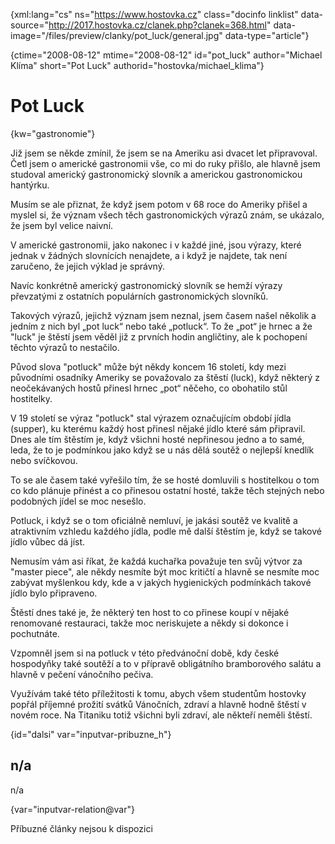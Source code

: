 
{xml:lang="cs" ns="https://www.hostovka.cz" class="docinfo linklist" data-source="http://2017.hostovka.cz/clanek.php?clanek=368.html" data-image="/files/preview/clanky/pot_luck/general.jpg" data-type="article"}

{ctime="2008-08-12" mtime="2008-08-12" id="pot\_luck" author="Michael Klíma" short="Pot Luck" authorid="hostovka/michael\_klima"}

# Pot Luck

<!-- generated attribute kw by user_udpatekw.sh on 2020-05-07, do not edit -->

{kw="gastronomie"}

Již jsem se někde zmínil, že jsem se na Ameriku asi dvacet let připravoval. Četl jsem o americké gastronomii vše, co mi do ruky přišlo, ale hlavně jsem studoval americký gastronomický slovník a americkou gastronomickou hantýrku.

Musím se ale přiznat, že když jsem potom v 68 roce do Ameriky přišel a myslel si, že význam všech těch gastronomických výrazů znám, se ukázalo, že jsem byl velice naivní.

V americké gastronomii, jako nakonec i v každé jiné, jsou výrazy, které jednak v žádných slovnících nenajdete, a i když je najdete, tak není zaručeno, že jejich výklad je správný.

Navíc konkrétně americký gastronomický slovník se hemží výrazy převzatými z ostatních populárních gastronomických slovníků.

Takových výrazů, jejichž význam jsem neznal, jsem časem našel několik a jedním z nich byl „pot luck“ nebo také „potluck“. To že „pot“ je hrnec a že "luck" je štěstí jsem věděl již z prvních hodin angličtiny, ale k pochopení těchto výrazů to nestačilo.

Původ slova "potluck" může být někdy koncem 16 století, kdy mezi původními osadníky Ameriky se považovalo za štěstí (luck), když některý z neočekávaných hostů přinesl hrnec „pot“ něčeho, co obohatilo stůl hostitelky.

V 19 století se výraz "potluck" stal výrazem označujícím období jídla (supper), ku kterému každý host přinesl nějaké jídlo které sám připravil. Dnes ale tím štěstím je, když všichni hosté nepřinesou jedno a to samé, leda, že to je podmínkou jako když se u nás dělá soutěž o nejlepší knedlík nebo svíčkovou.

To se ale časem také vyřešilo tím, že se hosté domluvili s hostitelkou o tom co kdo plánuje přinést a co přinesou ostatní hosté, takže těch stejných nebo podobných jídel se moc nesešlo.

Potluck, i když se o tom oficiálně nemluví, je jakási soutěž ve kvalitě a atraktivním vzhledu každého jídla, podle mě další štěstím je, když se takové jídlo vůbec dá jíst.

Nemusím vám asi říkat, že každá kuchařka považuje ten svůj výtvor za "master piece", ale někdy nesmíte být moc kritičtí a hlavně se nesmíte moc zabývat myšlenkou kdy, kde a v jakých hygienických podmínkách takové jídlo bylo připraveno.

Štěstí dnes také je, že některý ten host to co přinese koupí v nějaké renomované restauraci, takže moc neriskujete a někdy si dokonce i pochutnáte.

Vzpomněl jsem si na potluck v této předvánoční době, kdy české hospodyňky také soutěží a to v přípravě obligátního bramborového salátu a hlavně v pečení vánočního pečiva.

Využívám také této příležitosti k tomu, abych všem studentům hostovky popřál příjemné prožití svátků Vánočních, zdraví a hlavně hodně štěstí v novém roce. Na Titaniku totiž všichni byli zdraví, ale někteří neměli štěstí.

{id="dalsi" var="inputvar-pribuzne_h"}

## n/a

n/a

{var="inputvar-relation@var"}

Příbuzné články nejsou k dispozici

